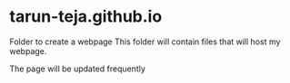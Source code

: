 # tarun-teja.github.io
Folder to create a webpage
This folder will contain files that will host my webpage.

The page will be updated frequently
